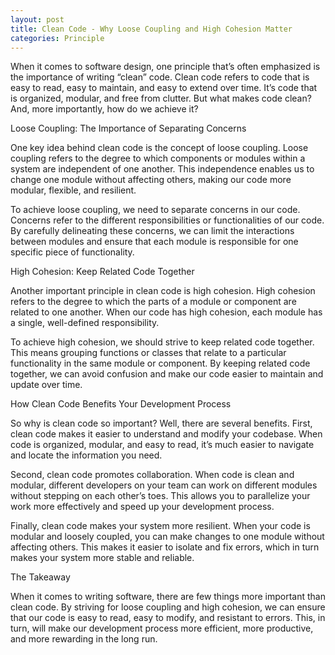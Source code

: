```yaml
---
layout: post
title: Clean Code - Why Loose Coupling and High Cohesion Matter
categories: Principle
---
```


When it comes to software design, one principle that’s often emphasized is the importance of writing “clean” code. Clean code refers to code that is easy to read, easy to maintain, and easy to extend over time. It’s code that is organized, modular, and free from clutter. But what makes code clean? And, more importantly, how do we achieve it?

Loose Coupling: The Importance of Separating Concerns

One key idea behind clean code is the concept of loose coupling. Loose coupling refers to the degree to which components or modules within a system are independent of one another. This independence enables us to change one module without affecting others, making our code more modular, flexible, and resilient.

To achieve loose coupling, we need to separate concerns in our code. Concerns refer to the different responsibilities or functionalities of our code. By carefully delineating these concerns, we can limit the interactions between modules and ensure that each module is responsible for one specific piece of functionality.

High Cohesion: Keep Related Code Together

Another important principle in clean code is high cohesion. High cohesion refers to the degree to which the parts of a module or component are related to one another. When our code has high cohesion, each module has a single, well-defined responsibility.

To achieve high cohesion, we should strive to keep related code together. This means grouping functions or classes that relate to a particular functionality in the same module or component. By keeping related code together, we can avoid confusion and make our code easier to maintain and update over time.

How Clean Code Benefits Your Development Process

So why is clean code so important? Well, there are several benefits. First, clean code makes it easier to understand and modify your codebase. When code is organized, modular, and easy to read, it’s much easier to navigate and locate the information you need.

Second, clean code promotes collaboration. When code is clean and modular, different developers on your team can work on different modules without stepping on each other’s toes. This allows you to parallelize your work more effectively and speed up your development process.

Finally, clean code makes your system more resilient. When your code is modular and loosely coupled, you can make changes to one module without affecting others. This makes it easier to isolate and fix errors, which in turn makes your system more stable and reliable.

The Takeaway

When it comes to writing software, there are few things more important than clean code. By striving for loose coupling and high cohesion, we can ensure that our code is easy to read, easy to modify, and resistant to errors. This, in turn, will make our development process more efficient, more productive, and more rewarding in the long run.
